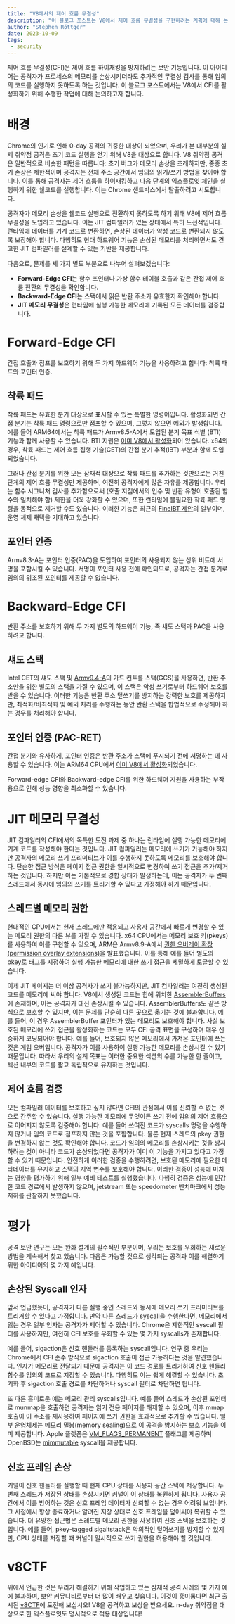 ```yaml
---
title: "V8에서의 제어 흐름 무결성"
description: "이 블로그 포스트는 V8에서 제어 흐름 무결성을 구현하려는 계획에 대해 논의합니다."
author: "Stephen Röttger"
date: 2023-10-09
tags: 
 - security
---
```

제어 흐름 무결성(CFI)은 제어 흐름 하이재킹을 방지하려는 보안 기능입니다. 이 아이디어는 공격자가 프로세스의 메모리를 손상시키더라도 추가적인 무결성 검사를 통해 임의의 코드를 실행하지 못하도록 하는 것입니다. 이 블로그 포스트에서는 V8에서 CFI를 활성화하기 위해 수행한 작업에 대해 논의하고자 합니다.

<!--truncate-->
# 배경

Chrome의 인기로 인해 0-day 공격의 귀중한 대상이 되었으며, 우리가 본 대부분의 실제 취약점 공격은 초기 코드 실행을 얻기 위해 V8을 대상으로 합니다. V8 취약점 공격은 일반적으로 비슷한 패턴을 따릅니다: 초기 버그가 메모리 손상을 초래하지만, 종종 초기 손상은 제한적이며 공격자는 전체 주소 공간에서 임의의 읽기/쓰기 방법을 찾아야 합니다. 이를 통해 공격자는 제어 흐름을 하이재킹하고 다음 단계의 익스플로잇 체인을 실행하기 위한 쉘코드를 실행합니다. 이는 Chrome 샌드박스에서 탈출하려고 시도합니다.


공격자가 메모리 손상을 쉘코드 실행으로 전환하지 못하도록 하기 위해 V8에 제어 흐름 무결성을 도입하고 있습니다. 이는 JIT 컴파일러가 있는 상태에서 특히 도전적입니다. 런타임에 데이터를 기계 코드로 변환하면, 손상된 데이터가 악성 코드로 변환되지 않도록 보장해야 합니다. 다행히도 현대 하드웨어 기능은 손상된 메모리를 처리하면서도 견고한 JIT 컴파일러를 설계할 수 있는 기반을 제공합니다.


다음으로, 문제를 세 가지 별도 부분으로 나누어 살펴보겠습니다:

- **Forward-Edge CFI**는 함수 포인터나 가상 함수 테이블 호출과 같은 간접 제어 흐름 전환의 무결성을 확인합니다.
- **Backward-Edge CFI**는 스택에서 읽은 반환 주소가 유효한지 확인해야 합니다.
- **JIT 메모리 무결성**은 런타임에 실행 가능한 메모리에 기록된 모든 데이터를 검증합니다.

# Forward-Edge CFI

간접 호출과 점프를 보호하기 위해 두 가지 하드웨어 기능을 사용하려고 합니다: 착륙 패드와 포인터 인증.


## 착륙 패드

착륙 패드는 유효한 분기 대상으로 표시할 수 있는 특별한 명령어입니다. 활성화되면 간접 분기는 착륙 패드 명령으로만 점프할 수 있으며, 그렇지 않으면 예외가 발생합니다.
예를 들어 ARM64에서는 착륙 패드가 Armv8.5-A에서 도입된 분기 목표 식별 (BTI) 기능과 함께 사용할 수 있습니다. BTI 지원은 [이미 V8에서 활성화](https://bugs.chromium.org/p/chromium/issues/detail?id=1145581)되어 있습니다.
x64의 경우, 착륙 패드는 제어 흐름 집행 기술(CET)의 간접 분기 추적(IBT) 부분과 함께 도입되었습니다.


그러나 간접 분기를 위한 모든 잠재적 대상으로 착륙 패드를 추가하는 것만으로는 거친 단계의 제어 흐름 무결성만 제공하며, 여전히 공격자에게 많은 자유를 제공합니다. 우리는 함수 시그니처 검사를 추가함으로써 (호출 지점에서의 인수 및 반환 유형이 호출된 함수와 일치해야 함) 제한을 더욱 강화할 수 있으며, 또한 런타임에 불필요한 착륙 패드 명령을 동적으로 제거할 수도 있습니다.
이러한 기능은 최근의 [FineIBT 제안](https://arxiv.org/abs/2303.16353)의 일부이며, 운영 체제 채택을 기대하고 있습니다.

## 포인터 인증

Armv8.3-A는 포인터 인증(PAC)을 도입하여 포인터의 사용되지 않는 상위 비트에 서명을 포함시킬 수 있습니다. 서명이 포인터 사용 전에 확인되므로, 공격자는 간접 분기로 임의의 위조된 포인터를 제공할 수 없습니다.

# Backward-Edge CFI

반환 주소를 보호하기 위해 두 가지 별도의 하드웨어 기능, 즉 섀도 스택과 PAC을 사용하려고 합니다.

## 섀도 스택

Intel CET의 섀도 스택 및 [Armv9.4-A](https://community.arm.com/arm-community-blogs/b/architectures-and-processors-blog/posts/arm-a-profile-architecture-2022)의 가드 컨트롤 스택(GCS)을 사용하면, 반환 주소만을 위한 별도의 스택을 가질 수 있으며, 이 스택은 악성 쓰기로부터 하드웨어 보호를 받을 수 있습니다. 이러한 기능은 반환 주소 덮쓰기를 방지하는 강력한 보호를 제공하지만, 최적화/비최적화 및 예외 처리를 수행하는 동안 반환 스택을 합법적으로 수정해야 하는 경우를 처리해야 합니다.

## 포인터 인증 (PAC-RET)

간접 분기와 유사하게, 포인터 인증은 반환 주소가 스택에 푸시되기 전에 서명하는 데 사용할 수 있습니다. 이는 ARM64 CPU에서 [이미 V8에서 활성화](https://bugs.chromium.org/p/chromium/issues/detail?id=919548)되었습니다.


Forward-edge CFI와 Backward-edge CFI를 위한 하드웨어 지원을 사용하는 부작용으로 인해 성능 영향을 최소화할 수 있습니다.

# JIT 메모리 무결성

JIT 컴파일러의 CFI에서의 독특한 도전 과제 중 하나는 런타임에 실행 가능한 메모리에 기계 코드를 작성해야 한다는 것입니다. JIT 컴파일러는 메모리에 쓰기가 가능해야 하지만 공격자의 메모리 쓰기 프리미티브가 이를 수행하지 못하도록 메모리를 보호해야 합니다. 단순한 접근 방식은 페이지 접근 권한을 일시적으로 변경하여 쓰기 접근을 추가/제거하는 것입니다. 하지만 이는 기본적으로 경합 상태가 발생하는데, 이는 공격자가 두 번째 스레드에서 동시에 임의의 쓰기를 트리거할 수 있다고 가정해야 하기 때문입니다.


## 스레드별 메모리 권한

현대적인 CPU에서는 현재 스레드에만 적용되고 사용자 공간에서 빠르게 변경할 수 있는 메모리 권한의 다른 뷰를 가질 수 있습니다.
x64 CPU에서는 메모리 보호 키(pkeys)를 사용하여 이를 구현할 수 있으며, ARM은 Armv8.9-A에서 [권한 오버레이 확장(permission overlay extensions)](https://community.arm.com/arm-community-blogs/b/architectures-and-processors-blog/posts/arm-a-profile-architecture-2022)을 발표했습니다.
이를 통해 예를 들어 별도의 pkey로 태그를 지정하여 실행 가능한 메모리에 대한 쓰기 접근을 세밀하게 토글할 수 있습니다.


이제 JIT 페이지는 더 이상 공격자가 쓰기 불가능하지만, JIT 컴파일러는 여전히 생성된 코드를 메모리에 써야 합니다. V8에서 생성된 코드는 힙에 위치한 [AssemblerBuffers](https://source.chromium.org/chromium/chromium/src/+/main:v8/src/codegen/assembler.h;l=255;drc=064b9a7903b793734b6c03a86ee53a2dc85f0f80)에 존재하며, 이는 공격자가 대신 손상시킬 수 있습니다. AssemblerBuffers도 같은 방식으로 보호할 수 있지만, 이는 문제를 단순히 다른 곳으로 옮기는 것에 불과합니다. 예를 들어, 이 경우 AssemblerBuffer 포인터가 있는 메모리도 보호해야 합니다.
사실 보호된 메모리에 쓰기 접근을 활성화하는 코드는 모두 CFI 공격 표면을 구성하며 매우 신중하게 코딩되어야 합니다. 예를 들어, 보호되지 않은 메모리에서 가져온 포인터에 쓰는 것은 게임 오버입니다. 공격자가 이를 사용하여 실행 가능한 메모리를 손상시킬 수 있기 때문입니다. 따라서 우리의 설계 목표는 이러한 중요한 섹션의 수를 가능한 한 줄이고, 섹션 내부의 코드를 짧고 독립적으로 유지하는 것입니다.

## 제어 흐름 검증

모든 컴파일러 데이터를 보호하고 싶지 않다면 CFI의 관점에서 이를 신뢰할 수 없는 것으로 간주할 수 있습니다. 실행 가능한 메모리에 무엇이든 쓰기 전에 임의의 제어 흐름으로 이어지지 않도록 검증해야 합니다. 예를 들어 쓰여진 코드가 syscalls 명령을 수행하지 않거나 임의 코드로 점프하지 않는 것을 포함합니다. 물론 현재 스레드의 pkey 권한을 변경하지 않는 것도 확인해야 합니다. 코드가 임의의 메모리를 손상시키는 것을 방지하려는 것이 아니라 코드가 손상되었다면 공격자가 이미 이 기능을 가지고 있다고 가정할 수 있기 때문입니다.
안전하게 이러한 검증을 수행하려면, 보호된 메모리에 필요한 메타데이터를 유지하고 스택의 지역 변수를 보호해야 합니다.
이러한 검증이 성능에 미치는 영향을 평가하기 위해 일부 예비 테스트를 실행했습니다. 다행히 검증은 성능에 민감한 코드 경로에서 발생하지 않으며, jetstream 또는 speedometer 벤치마크에서 성능 저하를 관찰하지 못했습니다.

# 평가

공격 보안 연구는 모든 완화 설계의 필수적인 부분이며, 우리는 보호를 우회하는 새로운 방법을 계속해서 찾고 있습니다. 다음은 가능할 것으로 생각되는 공격과 이를 해결하기 위한 아이디어의 몇 가지 예입니다.

## 손상된 Syscall 인자

앞서 언급했듯이, 공격자가 다른 실행 중인 스레드와 동시에 메모리 쓰기 프리미티브를 트리거할 수 있다고 가정합니다. 만약 다른 스레드가 syscall을 수행한다면, 메모리에서 읽는 경우 일부 인자는 공격자가 제어할 수 있습니다. Chrome은 제한적인 syscall 필터를 사용하지만, 여전히 CFI 보호를 우회할 수 있는 몇 가지 syscalls가 존재합니다.


예를 들어, sigaction은 신호 핸들러를 등록하는 syscall입니다. 연구 중 우리는 Chrome에서 CFI 준수 방식으로 sigaction 호출이 접근 가능하다는 것을 발견했습니다. 인자가 메모리로 전달되기 때문에 공격자는 이 코드 경로를 트리거하여 신호 핸들러 함수를 임의의 코드로 지정할 수 있습니다. 다행히도 이는 쉽게 해결할 수 있습니다. 초기화 후 sigaction 호출 경로를 차단하거나 syscall 필터로 차단하면 됩니다.


또 다른 흥미로운 예는 메모리 관리 syscalls입니다. 예를 들어 스레드가 손상된 포인터로 munmap을 호출하면 공격자는 읽기 전용 페이지를 해제할 수 있으며, 이후 mmap 호출이 이 주소를 재사용하여 페이지에 쓰기 권한을 효과적으로 추가할 수 있습니다.
일부 운영체제는 메모리 밀봉(memory sealing)으로 이 공격을 방지하는 보호 기능을 이미 제공합니다. Apple 플랫폼은 [VM\_FLAGS\_PERMANENT](https://github.com/apple-oss-distributions/xnu/blob/1031c584a5e37aff177559b9f69dbd3c8c3fd30a/osfmk/mach/vm_statistics.h#L274) 플래그를 제공하며 OpenBSD는 [mimmutable](https://man.openbsd.org/mimmutable.2) syscall을 제공합니다.

## 신호 프레임 손상

커널이 신호 핸들러를 실행할 때 현재 CPU 상태를 사용자 공간 스택에 저장합니다. 두 번째 스레드가 저장된 상태를 손상시키면 커널이 이 상태를 복원하게 됩니다.
사용자 공간에서 이를 방어하는 것은 신호 프레임 데이터가 신뢰할 수 없는 경우 어려워 보입니다. 그 시점에서 항상 종료하거나 알려진 저장 상태로 신호 프레임을 덮어써야 복귀할 수 있습니다.
더 유망한 접근법은 스레드별 메모리 권한을 사용하여 신호 스택을 보호하는 것입니다. 예를 들어, pkey-tagged sigaltstack은 악의적인 덮어쓰기를 방지할 수 있지만, CPU 상태를 저장할 때 커널이 일시적으로 쓰기 권한을 허용해야 할 것입니다.

# v8CTF

위에서 언급한 것은 우리가 해결하기 위해 작업하고 있는 잠재적 공격 사례의 몇 가지 예에 불과하며, 보안 커뮤니티로부터 더 많이 배우고 싶습니다. 이것이 흥미롭다면 최근 출시된 [v8CTF](https://security.googleblog.com/2023/10/expanding-our-exploit-reward-program-to.html)에 도전해 보십시오! V8을 공격하고 보상을 받으세요. n-day 취약점을 대상으로 한 익스플로잇도 명시적으로 적용 대상입니다!
